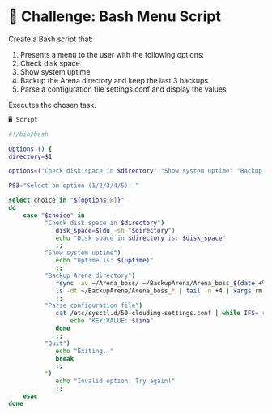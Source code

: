 # 📌 Challenge: Bash Menu Script

Create a Bash script that:

1. Presents a menu to the user with the following options:
2. Check disk space
3. Show system uptime
4. Backup the Arena directory and keep the last 3 backups
5. Parse a configuration file settings.conf and display the values

Executes the chosen task.

```bash
🖥️ Script

#!/bin/bash

Options () {
directory=$1

options=("Check disk space in $directory" "Show system uptime" "Backup Arena directory" "Parse configuration file" "Quit")

PS3="Select an option (1/2/3/4/5): "

select choice in "${options[@]}"
do
    case "$choice" in
          "Check disk space in $directory")
             disk_space=$(du -sh "$directory")
             echo "Disk space in $directory is: $disk_space"
             ;;
          "Show system uptime")
             echo "Uptime is: $(uptime)"
             ;;
          "Backup Arena directory")
             rsync -av ~/Arena_boss/ ~/BackupArena/Arena_boss_$(date +%F_%H-%M-%S)/
             ls -dt ~/BackupArena/Arena_boss_* | tail -n +4 | xargs rm -rf
             ;;
          "Parse configuration file")
             cat /etc/sysctl.d/50-cloudimg-settings.conf | while IFS= read -r line; do
                 echo "KEY:VALUE: $line"
             done
             ;;
          "Quit")
             echo "Exiting.."
             break
             ;;
          *)
             echo "Invalid option. Try again!"
             ;;
    esac
done
```
